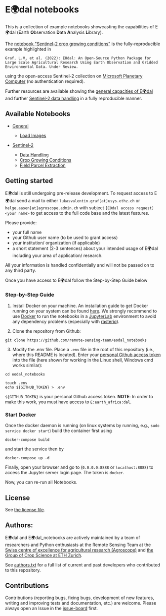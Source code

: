 # E:earth_africa:dal notebooks

This is a collection of example notebooks showcasting the capabilities of E:earth_africa:dal (**E**arth **O**bservation **D**ata **A**nalysis **L**ibrary).

The [notebook "Sentinel-2 crop growing conditions"](notebooks/Sentinel-2/sentinel2_crop_growing_conditions.ipynb) is the fully-reproducible example highlighted in

```
Graf, L.V, et al. (2022): EOdal: An Open-Source Python Package for Large Scale Agricultural Research Using Earth Observation and Gridded Environmental Data. Under Review.
```
using the open-access Sentinel-2 collection on [Microsoft Planetary Computer](https://planetarycomputer.microsoft.com/) (no authentication required).

Further resources are available showing the [general capacities of E:earth_africa:dal](notebooks/General/) and further [Sentinel-2 data handling](notebooks/Sentinel-2/) in a fully reproducible manner.

## Available Notebooks

- [General](notebooks/General/)

    * [Load Images](notebooks/General/Loading_Images.ipynb)

- [Sentinel-2](notebooks/Sentinel-2/)

    * [Data Handling](notebooks/Sentinel-2/sentinel2_data_handling.ipynb)
    * [Crop Growing Conditions](notebooks/Sentinel-2/sentinel2_crop_growing_conditions.ipynb)
    * [Field Parcel Extraction](notebooks/Sentinel-2/sentinel2_field_parcel_extraction.ipynb)
    

## Getting started

E:earth_africa:dal is still undergoing pre-release development. To request access to E:earth_africa:dal send a mail to either `lukasvalentin.graf[at]usys.ethz.ch` or `helge.aasen[at]agroscope.admin.ch` with subject `[EOdal access request] <your name>` to get access to the full code base and the latest features.

Please provide:

* your full name
* your Github user name (to be used to grant access)
* your institution/ organization (if applicable)
* a short statement (2-3 sentences) about your intended usage of E:earth_africa:dal including your area of application/ research.

All your information is handled confidentially and will not be passed on to any third party.

Once you have access to E:earth_africa:dal follow the Step-by-Step Guide below

### Step-by-Step Guide

1. Install Docker on your machine. An installation guide to get Docker running on your system can be found [here](https://docs.docker.com/engine/install/).  We strongly recommend to use [Docker](https://www.docker.com/) to run the notebooks in a [JupyterLab](https://jupyter.org/) environment to avoid any dependency problems (especially with [rasterio](https://rasterio.readthedocs.io/en/latest/)).


2. Clone the repository from Github:

```{bash}
git clone https://github.com/remote-sensing-team/eodal_notebooks
```

3. Modify the .env file. Place a `.env` file in the root of this repository (i.e., where this README is located). Enter your [personal Github access token](https://github.com/settings/tokens) into the file (here shown for working in the Linux shell, Windows cmd works similar):

```{bash}
cd eodal_notebooks

touch .env
echo ${GITHUB_TOKEN} > .env
```

`${GITHUB_TOKEN}` is your personal Github access token. **NOTE**: In order to make this work, you must have access to `E:earth_africa:dal`.

### Start Docker

Once the docker daemon is running (on linux systems by running, e.g., `sudo service docker start`) build the container first using

```{shell}
docker-compose build
```

and start the service then by

```{shell}
docker-compose up -d
```

Finally, open your browser and go to (`0.0.0.0:8888` or `localhost:8888`) to access the Jupyter server login page. The token is `docker`.

Now, you can re-run all Notebooks.

## License

See [the license file](LICENSE).

## Authors:

E:earth_africa:dal and E:earth_africa:dal_notebooks are actively maintained by a team of researchers and Python enthusiasts at the Remote Sensing Team at the [Swiss centre of excellence for agricultural research (Agroscope)](https://www.agroscope.admin.ch/agroscope/en/home.html) and [the Group of Crop Science at ETH Zurich](https://kp.ethz.ch/).

See [authors.txt](authors.txt) for a full list of current and past developers who contributed to this repository.

## Contributions

Contributions (reporting bugs, fixing bugs, development of new features, writing and improving tests and documentation, etc.) are welcome. Please always open an Issue in the [issue-board](https://github.com/remote-sensing-team/E:earth_africa:dal_notebooks/issues) first.

